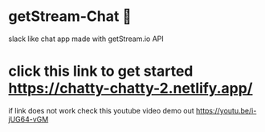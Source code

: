 # getStream-Chat 🎲
slack like chat app made with getStream.io API

# click this link to get started https://chatty-chatty-2.netlify.app/
if link does not work check this youtube video demo out https://youtu.be/i-jUG64-vGM
